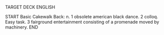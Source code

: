 TARGET DECK
ENGLISH

START
Basic
Cakewalk
Back: n. 1 obsolete american black dance. 2 colloq. Easy task. 3 fairground entertainment consisting of a promenade moved by machinery.
END

